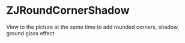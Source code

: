 # ZJRoundCornerShadow
View to the picture at the same time to add rounded corners, shadow, ground glass effect
